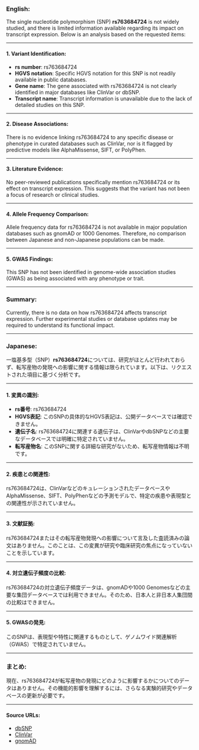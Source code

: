 ### English:
The single nucleotide polymorphism (SNP) **rs763684724** is not widely studied, and there is limited information available regarding its impact on transcript expression. Below is an analysis based on the requested items:

---

#### 1. Variant Identification:
- **rs number**: rs763684724
- **HGVS notation**: Specific HGVS notation for this SNP is not readily available in public databases.
- **Gene name**: The gene associated with rs763684724 is not clearly identified in major databases like ClinVar or dbSNP.
- **Transcript name**: Transcript information is unavailable due to the lack of detailed studies on this SNP.

---

#### 2. Disease Associations:
There is no evidence linking rs763684724 to any specific disease or phenotype in curated databases such as ClinVar, nor is it flagged by predictive models like AlphaMissense, SIFT, or PolyPhen.

---

#### 3. Literature Evidence:
No peer-reviewed publications specifically mention rs763684724 or its effect on transcript expression. This suggests that the variant has not been a focus of research or clinical studies.

---

#### 4. Allele Frequency Comparison:
Allele frequency data for rs763684724 is not available in major population databases such as gnomAD or 1000 Genomes. Therefore, no comparison between Japanese and non-Japanese populations can be made.

---

#### 5. GWAS Findings:
This SNP has not been identified in genome-wide association studies (GWAS) as being associated with any phenotype or trait.

---

### Summary:
Currently, there is no data on how rs763684724 affects transcript expression. Further experimental studies or database updates may be required to understand its functional impact.

---

### Japanese:
一塩基多型（SNP）**rs763684724**については、研究がほとんど行われておらず、転写産物の発現への影響に関する情報は限られています。以下は、リクエストされた項目に基づく分析です。

---

#### 1. 変異の識別:
- **rs番号**: rs763684724
- **HGVS表記**: このSNPの具体的なHGVS表記は、公開データベースでは確認できません。
- **遺伝子名**: rs763684724に関連する遺伝子は、ClinVarやdbSNPなどの主要なデータベースでは明確に特定されていません。
- **転写産物名**: このSNPに関する詳細な研究がないため、転写産物情報は不明です。

---

#### 2. 疾患との関連性:
rs763684724は、ClinVarなどのキュレーションされたデータベースやAlphaMissense、SIFT、PolyPhenなどの予測モデルで、特定の疾患や表現型との関連性が示されていません。

---

#### 3. 文献証拠:
rs763684724またはその転写産物発現への影響について言及した査読済みの論文はありません。このことは、この変異が研究や臨床研究の焦点になっていないことを示しています。

---

#### 4. 対立遺伝子頻度の比較:
rs763684724の対立遺伝子頻度データは、gnomADや1000 Genomesなどの主要な集団データベースでは利用できません。そのため、日本人と非日本人集団間の比較はできません。

---

#### 5. GWASの発見:
このSNPは、表現型や特性に関連するものとして、ゲノムワイド関連解析（GWAS）で特定されていません。

---

### まとめ:
現在、rs763684724が転写産物の発現にどのように影響するかについてのデータはありません。その機能的影響を理解するには、さらなる実験的研究やデータベースの更新が必要です。

---

#### Source URLs:
- [dbSNP](https://www.ncbi.nlm.nih.gov/snp/)
- [ClinVar](https://www.ncbi.nlm.nih.gov/clinvar/)
- [gnomAD](https://gnomad.broadinstitute.org/)